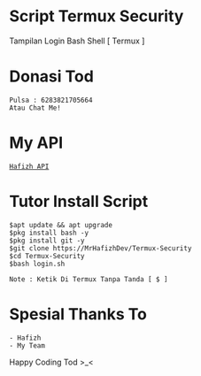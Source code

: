 # Script Termux Security
Tampilan Login Bash Shell [ Termux ]

# Donasi Tod
```
Pulsa : 6283821705664
Atau Chat Me!
```
# My API
[```Hafizh API```](https://hfzhapikey.herokuapp.com)

# Tutor Install Script
```
$apt update && apt upgrade
$pkg install bash -y
$pkg install git -y
$git clone https://MrHafizhDev/Termux-Security
$cd Termux-Security
$bash login.sh

Note : Ketik Di Termux Tanpa Tanda [ $ ]
```
# Spesial Thanks To
```
- Hafizh
- My Team
```

Happy Coding Tod >_<
